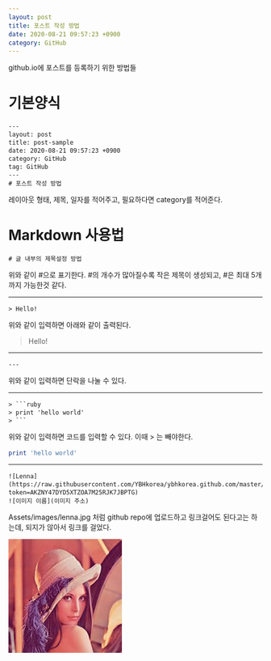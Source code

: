 ```yaml
---
layout: post
title: 포스트 작성 방법
date: 2020-08-21 09:57:23 +0900
category: GitHub
---
```

github.io에 포스트를 등록하기 위한 방법들

# 기본양식
```
---
layout: post
title: post-sample
date: 2020-08-21 09:57:23 +0900
category: GitHub
tag: GitHub
---
# 포스트 작성 방법
```

레이아웃 형태, 제목, 일자를 적어주고, 필요하다면 category를 적어준다.

# Markdown 사용법

```
# 글 내부의 제목설정 방법
```

위와 같이 #으로 표기한다. #의 개수가 많아질수록 작은 제목이 생성되고, #은 최대 5개까지 가능한것 같다.

--- 

```
> Hello!
```
위와 같이 입력하면 아래와 같이 출력된다.
> Hello!

---

```
---
```
위와 같이 입력하면 단락을 나눌 수 있다.

---

```
> ```ruby
> print 'hello world'
> ```
```
위와 같이 입력하면 코드를 입력할 수 있다. 이때 > 는 빼야한다. 
```ruby
print 'hello world'
```

---
```
![Lenna](https://raw.githubusercontent.com/YBHkorea/ybhkorea.github.com/master/Assets/images/lenna.jpg?token=AKZNY47DYD5XTZOA7M25RJK7JBPTG)
![이미지 이름](이미지 주소)
```
Assets/images/lenna.jpg 처럼 github repo에 업로드하고 링크걸어도 된다고는 하는데, 되지가 않아서 링크를 걸었다.

![Lenna](https://raw.githubusercontent.com/YBHkorea/ybhkorea.github.com/master/Assets/images/lenna.jpg?token=AKZNY47DYD5XTZOA7M25RJK7JBPTG)


<!--stackedit_data:
eyJoaXN0b3J5IjpbMTA0Nzk5MzcwNywtMTM5MDcyNDA0MSwtNj
QxODg0NTAxLDEzMTE0MDE0MjcsMTI4MTYzMzkxNCwxNDUwNDE0
NDMzXX0=
-->